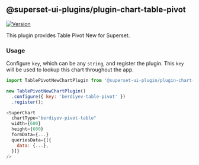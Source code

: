 ## @superset-ui-plugins/plugin-chart-table-pivot

[![Version](https://img.shields.io/npm/v/@superset-ui-plugins/plugin-chart-table-pivot.svg?style=flat-square)](https://img.shields.io/npm/v/@superset-ui-plugins/plugin-chart-table-pivot-new.svg?style=flat-square)

This plugin provides Table Pivot New for Superset.

### Usage

Configure `key`, which can be any `string`, and register the plugin. This `key` will be used to lookup this chart throughout the app.

```js
import TablePivotNewChartPlugin from '@superset-ui-plugin/plugin-chart-table-pivot';

new TablePivotNewChartPlugin()
  .configure({ key: 'berdiyev-table-pivot' })
  .register();
```

```js
<SuperChart
  chartType="berdiyev-pivot-table"
  width={600}
  height={600}
  formData={...}
  queriesData={[{
    data: {...},
  }]}
/>
```
